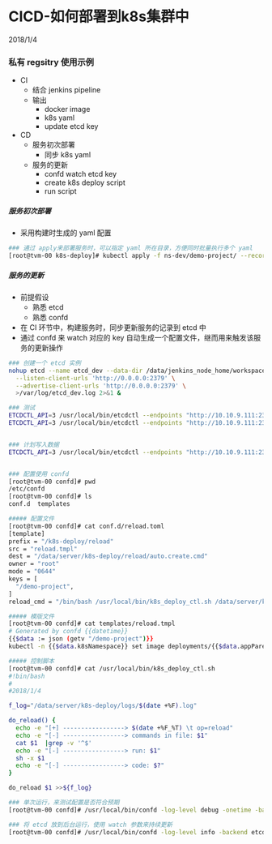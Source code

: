 # CICD-如何部署到k8s集群中
2018/1/4


### 私有 regsitry 使用示例
  - CI
    - 结合 jenkins pipeline
    - 输出
      - docker image
      - k8s yaml
      - update etcd key
  - CD
    - 服务初次部署
      - 同步 k8s yaml
    - 服务的更新
      - confd watch etcd key
      - create k8s deploy script
      - run script


##### 服务初次部署
- 采用构建时生成的 yaml 配置
```bash
### 通过 apply来部署服务时，可以指定 yaml 所在目录，方便同时批量执行多个 yaml
[root@tvm-00 k8s-deploy]# kubectl apply -f ns-dev/demo-project/ --record
```

##### 服务的更新
- 前提假设
  - 熟悉 etcd
  - 熟悉 confd
- 在 CI 环节中，构建服务时，同步更新服务的记录到 etcd 中
- 通过 confd 来 watch 对应的 key 自动生成一个配置文件，继而用来触发该服务的更新操作
```bash
### 创建一个 etcd 实例
nohup etcd --name etcd_dev --data-dir /data/jenkins_node_home/workspace/cicd/etcd_dev \
  --listen-client-urls 'http://0.0.0.0:2379' \
  --advertise-client-urls 'http://0.0.0.0:2379' \
  >/var/log/etcd_dev.log 2>&1 &

### 测试
ETCDCTL_API=3 /usr/local/bin/etcdctl --endpoints "http://10.10.9.111:2379" put foo bar
ETCDCTL_API=3 /usr/local/bin/etcdctl --endpoints "http://10.10.9.111:2379" get foo


### 计划写入数据
ETCDCTL_API=3 /usr/local/bin/etcdctl --endpoints "http://10.10.9.111:2379" put '/k8s-deploy/reload/demo-project' '{"k8sNamespace":"ns-dev","appParent":"demo-project","appName":"s1","imageLatest":"registry.cn-hangzhou.aliyuncs.com/ns-demo-project/s1:e1234a5"}'


### 配置使用 confd
[root@tvm-00 confd]# pwd
/etc/confd
[root@tvm-00 confd]# ls
conf.d  templates

##### 配置文件
[root@tvm-00 confd]# cat conf.d/reload.toml
[template]
prefix = "/k8s-deploy/reload"
src = "reload.tmpl"
dest = "/data/server/k8s-deploy/reload/auto.create.cmd"
owner = "root"
mode = "0644"
keys = [
  "/demo-project",
]
reload_cmd = "/bin/bash /usr/local/bin/k8s_deploy_ctl.sh /data/server/k8s-deploy/reload/auto.create.cmd"

##### 模版文件
[root@tvm-00 confd]# cat templates/reload.tmpl
# Generated by confd {{datetime}}
{{$data := json (getv "/demo-project")}}
kubectl -n {{$data.k8sNamespace}} set image deployments/{{$data.appParent}}-{{$data.appName}} {{$data.appName}}={{$data.imageLatest}}

##### 控制脚本
[root@tvm-00 confd]# cat /usr/local/bin/k8s_deploy_ctl.sh
#!bin/bash
#
#2018/1/4

f_log="/data/server/k8s-deploy/logs/$(date +%F).log"

do_reload() {
  echo -e "[+] -----------------> $(date +%F_%T) \t op=reload"
  echo -e "[-] -----------------> commands in file: $1"
  cat $1  |grep -v '^$'
  echo -e "[-] -----------------> run: $1"
  sh -x $1
  echo -e "[-] -----------------> code: $?"
}

do_reload $1 >>${f_log}

### 单次运行，来测试配置是否符合预期
[root@tvm-00 confd]# /usr/local/bin/confd -log-level debug -onetime -backend etcdv3 -node http://10.10.9.111:2379

### 将 etcd 放到后台运行，使用 watch 参数来持续更新
[root@tvm-00 confd]# /usr/local/bin/confd -log-level info -backend etcdv3 -node http://10.10.9.111:2379 -watch >>/data/server/k8s-deploy/logs/.confd.log 2>&1 &
```
